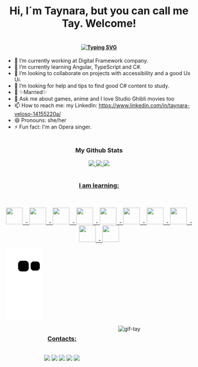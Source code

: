 <h1 align="center">Hi, I´m Taynara, but you can call me Tay. Welcome! </h1>

# <h4 align="center">[![Typing SVG](https://readme-typing-svg.herokuapp.com?color=%23F7F6F7&lines=I'm+still+new+as+a+developer;I+accept+constructive+opinions;To+improve+myself+as+a+Developer)](https://git.io/typing-svg)</h4>


- 🔭 I’m currently working at Digital Framework company.
- 🌱 I’m currently learning Angular, TypeScript and C#.
- 👯 I’m looking to collaborate on projects with accessibility and a good Ux Ui.
- 🤔 I’m looking for help and tips to find good C# content to study.
- 💍 ✨Married✨
- 💬 Ask me about games, anime and I love Studio Ghibli movies too
- 📫 How to reach me: my LinkedIn: https://www.linkedin.com/in/taynara-veloso-14155220a/
- 😄 Pronouns: she/her
- ⚡ Fun fact: I'm an Opera singer.

# <h3 align="center">My Github Stats</h3>
  
<div align="center">
<a href="https://github.com/Taynara-Veloso">
<img height="190em" src="https://github-readme-stats.vercel.app/api?username=Taynara-Veloso&show_icons=true&theme=radical&hide_border=true&include_all_commits=true&count_private=true"/>
<img height="190em" src="https://github-readme-streak-stats.herokuapp.com/?user=Taynara-Veloso&layout=compact&theme=radical&hide_border=true"/>
<img height="190em" src="https://github-readme-stats.vercel.app/api/top-langs/?username=Taynara-Veloso&layout=compact&hide_border=true&langs_count=7&theme=radical"/>  
</div>
  
# <h3 align="center"> I am learning:</h3><br>
<div align="center" style="display: inline_block"><br>
  <img height="45px" width="45px" src="https://cdn.jsdelivr.net/gh/devicons/devicon/icons/csharp/csharp-original.svg" /> 	&nbsp;&#45;
  <img height="45px" width="45px" src="https://cdn.jsdelivr.net/gh/devicons/devicon/icons/dotnetcore/dotnetcore-original.svg" /> &nbsp;&#45;
  <img height="45px" width="45px" src="https://cdn.jsdelivr.net/gh/devicons/devicon/icons/python/python-original-wordmark.svg" /> 	&nbsp;&#45;
  <img height="45px" width="45px" src="https://cdn.jsdelivr.net/gh/devicons/devicon/icons/javascript/javascript-plain.svg" /> 	&nbsp;&#45;
  <img height="45px" width="45px" src="https://cdn.jsdelivr.net/gh/devicons/devicon/icons/typescript/typescript-original.svg" /> 	&nbsp;&#45;
  <img height="45px" width="45px" src="https://cdn.jsdelivr.net/gh/devicons/devicon/icons/html5/html5-original.svg" /> &nbsp;&#45;
  <img height="45px" width="45px" src="https://cdn.jsdelivr.net/gh/devicons/devicon/icons/css3/css3-original.svg" /> &nbsp;&#45;
  <img height="45px" width="45px" src="https://cdn.jsdelivr.net/gh/devicons/devicon/icons/angularjs/angularjs-original.svg" /> &nbsp;&#45; 
  <img height="45px" width="45px" src="https://cdn.jsdelivr.net/gh/devicons/devicon/icons/azure/azure-original.svg"/> &nbsp;&#45;
  <img height="45px" width="45px" src="https://cdn.jsdelivr.net/gh/devicons/devicon/icons/react/react-original-wordmark.svg" />
</div>

![Snake animation](https://github.com/Taynara-Veloso/Taynara-Veloso/blob/output/github-contribution-grid-snake.svg)

<img align="right" height="200px" width="200px" alt="gif-tay" src="https://i.imgur.com/TpgUqTM.png">

# <h3 align="center">Contacts:</h3><br>

<div align="center">
<a href="https://www.facebook.com/profile.php?id=100007698904445" target="_blank"><img src="https://img.shields.io/badge/Facebook-1877F2?style=for-the-badge&logo=facebook&logoColor=white" target="_blank"></a>
<a href="https://instagram.com/sra.kaesarac" target="_blank"><img src="https://img.shields.io/badge/-Instagram-%23E4405F?style=for-the-badge&logo=instagram&logoColor=white" target="_blank"></a>  
<a href="https://web.telegram.org/k/" target="_blank"><img src="https://img.shields.io/badge/Telegram-2CA5E0?style=for-the-badge&logo=telegram&logoColor=white" target="_blank"></a>
<a href = "mailto:contato@Taynara_Santos"><img src="https://img.shields.io/badge/Gmail-D14836?style=for-the-badge&logo=gmail&logoColor=white" target="_blank"></a>
<a href="https://www.linkedin.com/in/taynara-veloso-14155220a/" target="_blank"><img src="https://img.shields.io/badge/-LinkedIn-%230077B5?style=for-the-badge&logo=linkedin&logoColor=white" target="_blank"></a> 
  
</div>

